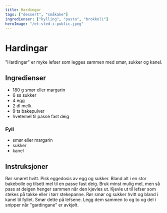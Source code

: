 ```yaml
---
title: Hardingar
tags: ["dessert", "småkake"]
ingredienser: ["kylling", "pasta", "brokkoli"]
heroImage: "/et-sted-i-public.jpeg"
---
```


# Hardingar

"Hardingar" er myke lefser som legges sammen med smør, sukker og kanel.

## Ingredienser

- 180 g smør eller margarin
- 6 ss sukker
- 4 egg
- 2 dl melk
- 9 ts bakepulver
- hvetemel til passe fast deig

### Fyll

- smør eller margarin
- sukker
- kanel

## Instruksjoner

Rør smøret hvitt. Pisk eggedosis av egg og sukker. Bland alt i en stor bakebolle og tilsett mel til en passe fast deig. Bruk minst mulig mel, men så pass at deigen henger sammen når den kjevles ut. Kjevle ut til lefser som stekes på takke eller i tørr stekepanne. Rør smør og sukker hvitt og bland i kanel til fyllet. Smør dette på lefsene. Legg dem sammen to og to og del i snipper når "gardingane" er avkjølt.

